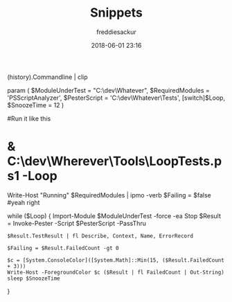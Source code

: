 ﻿---
layout: post
title: Snippets
date: 2018-06-01 23:16
author: freddiesackur
comments: true
tags: [Uncategorized]
---


(history).Commandline | clip


param (
    $ModuleUnderTest = "C:\dev\Whatever",
    $RequiredModules = 'PSScriptAnalyzer',
    $PesterScript    = 'C:\dev\Whatever\Tests',
    [switch]$Loop,
    $SnoozeTime      = 12
    )

#Run it like this
# & C:\dev\Wherever\Tools\LoopTests.ps1 -Loop

Write-Host "Running"
$RequiredModules | ipmo -verb
$Failing = $false  #yeah right

while ($Loop)
{
    Import-Module $ModuleUnderTest -force -ea Stop
    $Result = Invoke-Pester -Script $PesterScript -PassThru


    $Result.TestResult | fl Describe, Context, Name, ErrorRecord

    $Failing = $Result.FailedCount -gt 0

    $c = [System.ConsoleColor]([System.Math]::Min(15, ($Result.FailedCount + 3)))
    Write-Host -ForegroundColor $c ($Result | fl FailedCount | Out-String)
    sleep $SnoozeTime
}
